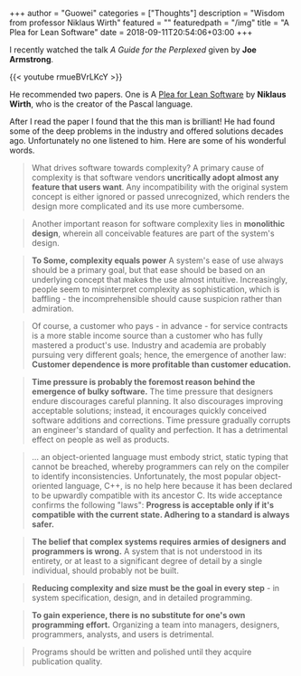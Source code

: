 +++
author = "Guowei"
categories = ["Thoughts"]
description = "Wisdom from professor Niklaus Wirth"
featured = ""
featuredpath = "/img"
title = "A Plea for Lean Software"
date = 2018-09-11T20:54:06+03:00
+++

I recently watched the talk *A Guide for the Perplexed* given by **Joe Armstrong**.

{{< youtube rmueBVrLKcY >}}

He recommended two papers. One is A [Plea for Lean Software](https://cr.yp.to/bib/1995/wirth.pdf) by **Niklaus Wirth**, who is the creator of the Pascal language.

After I read the paper I found that the this man is brilliant! He had found some of the deep problems in the industry and offered solutions decades ago. Unfortunately no one listened to him. Here are some of his wonderful words.

>What drives software towards complexity? A primary cause of complexity is that software vendors **uncritically adopt almost any feature that users want**. Any incompatibility with the original system concept is either ignored or passed unrecognized, which renders the design more complicated and its use more cumbersome.

>Another important reason for software complexity lies in **monolithic design**, wherein all conceivable features are part of the system's design.

>**To Some, complexity equals power**
>A system's ease of use always should be a primary goal, but that ease should be based on an underlying concept that makes the use almost intuitive. Increasingly, people seem to misinterpret complexity as sophistication, which is baffling - the incomprehensible should cause suspicion rather than admiration.

> Of course, a customer who pays - in advance - for service contracts is a more stable income source than a customer who has fully mastered a product's use. Industry and academia are probably pursuing very different goals; hence, the emergence of another law: **Customer dependence is more profitable than customer education.**

>**Time pressure is probably the foremost reason behind the emergence of bulky software.** The time pressure that designers endure discourages careful planning. It also discourages improving acceptable solutions; instead, it encourages quickly conceived software additions and corrections. Time pressure gradually corrupts an engineer's standard of quality and perfection. It has a detrimental effect on people as well as products.

>... an object-oriented language must embody strict, static typing that cannot be breached, whereby programmers can rely on the compiler to identify inconsistencies. Unfortunately, the most popular object-oriented language, C++, is no help here because it has been declared to be upwardly compatible with its ancestor C. Its wide acceptance confirms the following "laws": **Progress is acceptable only if it's compatible with the current state. Adhering to a standard is always safer.**

>**The belief that complex systems requires armies of designers and programmers is wrong.** A system that is not understood in its entirety, or at least to a significant degree of detail by a single individual, should probably not be built.

>**Reducing complexity and size must be the goal in every step** - in system specification, design, and in detailed programming.

>**To gain experience, there is no substitute for one's own programming effort.** Organizing a team into managers, designers, programmers, analysts, and users is detrimental.

> Programs should be written and polished until they acquire publication quality.



